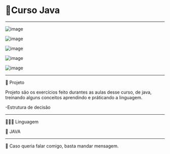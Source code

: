 # 🚀Curso Java
*******************************************************************************************************************

![image](https://user-images.githubusercontent.com/72118415/166561877-86be05d7-e11c-4b28-8217-f5bcc1d43b8f.png)

![image](https://user-images.githubusercontent.com/72118415/166561961-4b3354ff-a256-478c-b5d1-54308cd968f4.png)



![image](https://user-images.githubusercontent.com/72118415/166560888-45001194-df7d-4253-ab68-77ad0ae16462.png)


![image](https://user-images.githubusercontent.com/72118415/166560976-9272613e-479b-4f9a-9d0a-bab9d781b202.png)


![image](https://user-images.githubusercontent.com/72118415/166563578-a66cbc11-9129-4928-b27a-91dddd9d7eb1.png)

*******************************************************************************************************************
🌱 Projeto 

Projeto são os exercícios feito durantes as aulas desse curso, de java, treinando alguns conceitos aprendindo e
práticando a linguagem. 

-Estrutura de decisão
*******************************************************************************************************************
👩🏻‍💻 Linguagem 

📌 JAVA
******************************************************************************************************************
💌 Caso queria falar comigo, basta mandar mensagem. 
